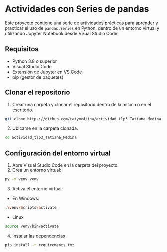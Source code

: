 # Actividades con Series de pandas

Este proyecto contiene una serie de actividades prácticas para aprender y practicar el uso de `pandas.Series` en Python, dentro de un entorno virtual y utilizando Jupyter Notebook desde Visual Studio Code.

## Requisitos

- Python 3.8 o superior
- Visual Studio Code
- Extensión de Jupyter en VS Code
- pip (gestor de paquetes)

## Clonar el repositorio

1. Crear una carpeta y clonar el repositorio dentro de la misma o en el escritorio.
```bash
git clone https://github.com/tatymediina/actividad_tlp3_Tatiana_Medina.git
```
2. Ubicarse en la carpeta clonada.
```bash
cd actividad_tlp3_Tatiana_Medina
```

## Configuración del entorno virtual

1. Abre Visual Studio Code en la carpeta del proyecto.
2. Crea un entorno virtual:

```bash
py -m venv venv
```
3. Activa el entorno virtual:

* En Windows:

```bash
.\venv\Scripts\activate
```

* Linux
```bash
source venv/bin/activate
```

4. Instalar las dependencias
```bash
pip install -r requirements.txt
```

